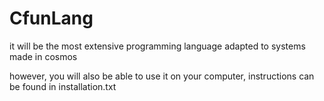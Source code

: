 <h1>CfunLang</h1>
<p>it will be the most extensive programming language adapted to systems made in cosmos</p>
<p>however, you will also be able to use it on your computer, instructions can be found in installation.txt</p>
